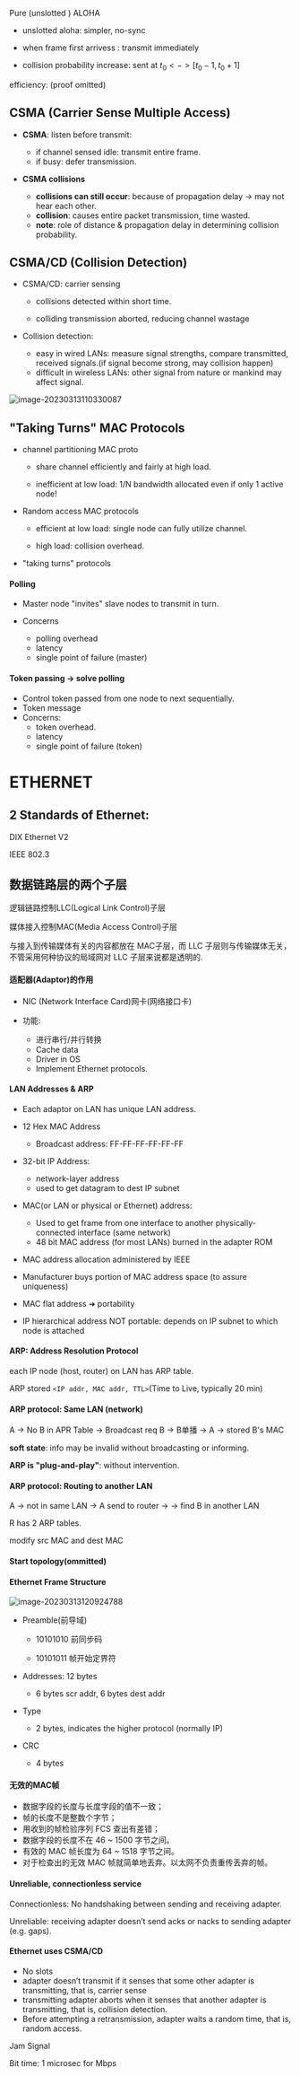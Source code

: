 Pure (unslotted ) ALOHA

- unslotted aloha: simpler, no-sync

- when frame first arrivess : transmit immediately

- collision probability increase: sent at $t_0 <-> [t_0-1, t_0+1]$

efficiency: (proof omitted)



## CSMA (Carrier Sense Multiple Access)

- **CSMA**: listen before transmit:
  - if channel sensed idle: transmit entire frame.
  - if busy: defer transmission.

- **CSMA collisions**
  - **collisions can still occur**: because of propagation delay -> may not hear each other.
  - **collision**: causes entire packet transmission, time wasted.
  - **note**: role of distance & propagation delay in determining collision probability.

## CSMA/CD (Collision Detection)

- CSMA/CD: carrier sensing

  - collisions detected within short time.

  - colliding transmission aborted, reducing channel wastage

- Collision detection:

  - easy in wired LANs: measure signal strengths, compare transmitted, received signals.(if signal become strong, may collision happen)
  - difficult in wireless LANs: other signal from nature or mankind may affect signal.

![image-20230313110330087](ComputerNetwork.assets\image-20230313110330087.png)

## "Taking Turns" MAC Protocols

- channel partitioning MAC proto

  - share channel efficiently and fairly at high load.

  - inefficient at low load: 1/N bandwidth allocated even if only 1 active node!

- Random access MAC protocols

  - efficient at low load: single node can fully utilize channel.

  - high load: collision overhead.

- "taking turns" protocols

#### Polling

- Master node "invites" slave nodes to transmit in turn.

- Concerns 
  - polling overhead
  - latency
  - single point of failure (master)

#### Token passing -> solve polling

- Control token passed from one node to next sequentially.
- Token message
- Concerns:
  - token overhead.
  - latency
  - single point of failure (token)



# ETHERNET

## 2 Standards of Ethernet:

DIX Ethernet V2

IEEE 802.3

## 数据链路层的两个子层

逻辑链路控制LLC(Logical Link Control)子层

媒体接入控制MAC(Media Access Control)子层

与接入到传输媒体有关的内容都放在 MAC子层，而 LLC 子层则与传输媒体无关，不管采用何种协议的局域网对 LLC 子层来说都是透明的.

#### 适配器(Adaptor)的作用

- NIC (Network Interface Card)网卡(网络接口卡)

- 功能:

  - 进行串行/并行转换
  - Cache data
  - Driver in OS
  - Implement Ethernet protocols.

  

#### LAN Addresses & ARP

- Each adaptor on LAN has unique LAN address.

- 12 Hex MAC Address 
  - Broadcast address: FF-FF-FF-FF-FF-FF

- 32-bit IP Address:
  - network-layer address
  - used to get datagram to dest IP subnet
- MAC(or LAN or physical or Ethernet) address:
  - Used to get frame from one interface to another physically-connected interface (same network) 
  - 48 bit MAC address (for most LANs) burned in the adapter ROM
- MAC address allocation administered by IEEE
- Manufacturer buys portion of MAC address space (to assure uniqueness)
- MAC flat address ➜ portability
- IP hierarchical address NOT portable: depends on IP subnet to which node is attached



#### ARP: Address Resolution Protocol

each IP node (host, router) on LAN has ARP table.

ARP stored `<IP addr, MAC addr, TTL>`(Time to Live, typically 20 min)



#### ARP protocol: Same LAN (network)

A -> No B in APR Table -> Broadcast req B -> B单播 -> A -> stored B's MAC

**soft state**: info may be invalid without broadcasting or informing.

**ARP is "plug-and-play"**: without intervention.

#### ARP protocol: Routing to another LAN

A -> not in same LAN -> A send to router -> -> find B in another LAN

R has 2 ARP tables.

modify src MAC and dest MAC

#### Start topology(ommitted)

#### Ethernet Frame Structure

![image-20230313120924788](ComputerNetwork.assets\image-20230313120924788.png)

- Preamble(前导域)

  - 10101010 前同步码

  - 10101011 帧开始定界符

- Addresses: 12 bytes
  - 6 bytes scr addr, 6 bytes dest addr
- Type
  - 2 bytes, indicates the higher protocol (normally IP) 
- CRC
  - 4 bytes

#### 无效的MAC帧

- 数据字段的长度与长度字段的值不一致；
- 帧的长度不是整数个字节；
- 用收到的帧检验序列 FCS 查出有差错；
- 数据字段的长度不在 46 ~ 1500 字节之间。
- 有效的 MAC 帧长度为 64 ~ 1518 字节之间。
- 对于检查出的无效 MAC 帧就简单地丢弃。以太网不负责重传丢弃的帧。



#### Unreliable, connectionless service

Connectionless: No handshaking between sending and receiving adapter.

Unreliable: receiving adapter doesn’t send acks or nacks to sending adapter (e.g. gaps).



#### Ethernet uses CSMA/CD



- No slots
- adapter doesn’t transmit if it senses that some other adapter is transmitting, that is, carrier sense
- transmitting adapter aborts when it senses that another adapter is transmitting, that is, collision detection.
- Before attempting a retransmission, adapter waits a random time, that is, random access.



Jam Signal

Bit time: 1 microsec for Mbps